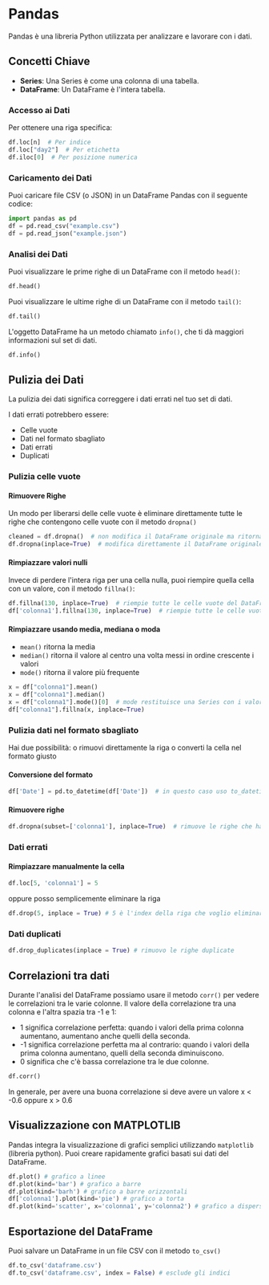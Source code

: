 # Pandas 

Pandas è una libreria Python utilizzata per analizzare e lavorare con i dati.

## Concetti Chiave

- **Series**: Una Series è come una colonna di una tabella.
- **DataFrame**: Un DataFrame è l'intera tabella.

### Accesso ai Dati

Per ottenere una riga specifica:
```python
df.loc[n]  # Per indice
df.loc["day2"]  # Per etichetta
df.iloc[0]  # Per posizione numerica
```

### Caricamento dei Dati

Puoi caricare file CSV (o JSON) in un DataFrame Pandas con il seguente codice:
```python
import pandas as pd
df = pd.read_csv("example.csv")
df = pd.read_json("example.json")
```

### Analisi dei Dati

Puoi visualizzare le prime righe di un DataFrame con il metodo `head()`:
```python
df.head()
```

Puoi visualizzare le ultime righe di un DataFrame con il metodo `tail()`:
```python
df.tail()
```

L'oggetto DataFrame ha un metodo chiamato `info()`, che ti dà maggiori informazioni sul set di dati.
```python
df.info()
```

## Pulizia dei Dati

La pulizia dei dati significa correggere i dati errati nel tuo set di dati.

I dati errati potrebbero essere:
- Celle vuote
- Dati nel formato sbagliato
- Dati errati
- Duplicati

### Pulizia celle vuote

#### Rimuovere Righe

Un modo per liberarsi delle celle vuote è eliminare direttamente tutte le righe che contengono celle vuote con il metodo `dropna()`
```python
cleaned = df.dropna()  # non modifica il DataFrame originale ma ritorna una nuova copia
df.dropna(inplace=True)  # modifica direttamente il DataFrame originale
```

#### Rimpiazzare valori nulli

Invece di perdere l'intera riga per una cella nulla, puoi riempire quella cella con un valore, con il metodo `fillna()`:
```python
df.fillna(130, inplace=True)  # riempie tutte le celle vuote del DataFrame
df['colonna1'].fillna(130, inplace=True)  # riempie tutte le celle vuote di una specifica colonna 
```

#### Rimpiazzare usando media, mediana o moda
- `mean()` ritorna la media
- `median()` ritorna il valore al centro una volta messi in ordine crescente i valori
- `mode()` ritorna il valore più frequente 

```python
x = df["colonna1"].mean()
x = df["colonna1"].median()
x = df["colonna1"].mode()[0]  # mode restituisce una Series con i valori più frequenti, dunque aggiungo '[0]' per prendere il primo elemento
df["colonna1"].fillna(x, inplace=True)
```

### Pulizia dati nel formato sbagliato

Hai due possibilità: o rimuovi direttamente la riga o converti la cella nel formato giusto

#### Conversione del formato
```python
df['Date'] = pd.to_datetime(df['Date'])  # in questo caso uso to_datetime ma dipende da che formato voglio
```

#### Rimuovere righe 
```python
df.dropna(subset=['colonna1'], inplace=True)  # rimuove le righe che hanno una cella vuota nella colonna specificata 
```

### Dati errati

#### Rimpiazzare manualmente la cella 
```python
df.loc[5, 'colonna1'] = 5
```

oppure posso semplicemente eliminare la riga 

```python
df.drop(5, inplace = True) # 5 è l'index della riga che voglio eliminare
```

### Dati duplicati
```python
df.drop_duplicates(inplace = True) # rimuovo le righe duplicate
```

## Correlazioni tra dati

Durante l'analisi del DataFrame possiamo usare il metodo `corr()` per vedere le correlazioni tra le varie colonne.
Il valore della correlazione tra una colonna e l'altra spazia tra -1 e 1:
- 1 significa correlazione perfetta: quando i valori della prima colonna aumentano, aumentano anche quelli della seconda.
- -1 significa correlazione perfetta ma al contrario: quando i valori della prima colonna aumentano, quelli della seconda diminuiscono.
- 0 significa che c'è bassa correlazione tra le due colonne. 
```python
df.corr()
```
In generale, per avere una buona correlazione si deve avere un valore x < -0.6 oppure x > 0.6

## Visualizzazione con MATPLOTLIB

Pandas integra la visualizzazione di grafici semplici utilizzando `matplotlib` (libreria python). Puoi creare rapidamente grafici basati sui dati del DataFrame.
```python
df.plot() # grafico a linee
df.plot(kind='bar') # grafico a barre
df.plot(kind='barh') # grafico a barre orizzontali
df['colonna1'].plot(kind='pie') # grafico a torta
df.plot(kind='scatter', x='colonna1', y='colonna2') # grafico a dispersione (scatter plot)
```

## Esportazione del DataFrame
Puoi salvare un DataFrame in un file CSV con il metodo `to_csv()`
```python
df.to_csv('dataframe.csv')
df.to_csv('dataframe.csv', index = False) # esclude gli indici
```